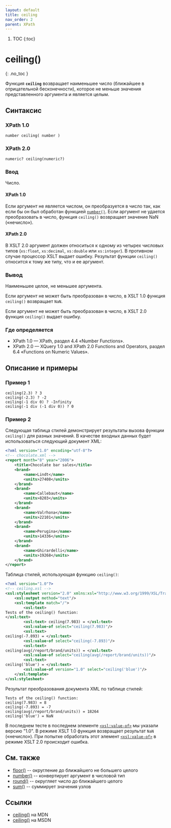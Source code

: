 ```yaml
---
layout: default
title: ceiling
nav_order: 2
parent: XPath
---
```


<!-- prettier-ignore-start -->
1. TOC
{:toc}

# ceiling()
{: .no_toc }
<!-- prettier-ignore-end -->

Функция **`ceiling`** возвращает наименьшее число (ближайшее в отрицательной бесконечности), которое не меньше значения представленного аргумента и является целым.

## Синтаксис

### XPath 1.0

```
number ceiling( number )
```

### XPath 2.0

```
numeric? ceiling(numeric?)
```

### Ввод

Число.

#### XPath 1.0

Если аргумент не является числом, он преобразуется в число так, как если бы он был обработан функцией [`number()`](/xpath/number/). Если аргумент не удается преобразовать в число, функция `ceiling()` возвращает значение NaN («нечисло»).

#### XPath 2.0

В XSLT 2.0 аргумент должен относиться к одному из четырех числовых типов (`xs:float`, `xs:decimal`, `xs:double` или `xs:integer`). В противном случае процессор XSLT выдает ошибку. Результат функции `ceiling()` относится к тому же типу, что и ее аргумент.

### Вывод

Наименьшее целое, не меньшее аргумента.

Если аргумент не может быть преобразован в число, в XSLT 1.0 функция `ceiling()` возвращает `NaN`.

Если аргумент не может быть преобразован в число, в XSLT 2.0 функция `ceiling()` выдает ошибку.

### Где определяется

- XPath 1.0 — XPath, раздел 4.4 «Number Functions».
- XPath 2.0 — XQuery 1.0 and XPath 2.0 Functions and Operators, раздел 6.4 «Functions on Numeric Values».

## Описание и примеры

### Пример 1

```
ceiling(2.3) ? 3
ceiling(-2.3) ? -2
ceiling(-1 div 0) ? -Infinity
ceiling(-1 div (-1 div 0)) ? 0
```

### Пример 2

Следующая таблица стилей демонстрирует результаты вызова функции `ceiling()` для разных значений. В качестве входных данных будет использоваться следующий документ XML:

```xml
<?xml version="1.0" encoding="utf-8"?>
<!-- chocolate.xml -->
<report month="8" year="2006">
	<title>Chocolate bar sales</title>
	<brand>
		<name>Lindt</name>
		<units>27408</units>
	</brand>
	<brand>
		<name>Callebaut</name>
		<units>8203</units>
	</brand>
	<brand>
		<name>Valrhona</name>
		<units>22101</units>
	</brand>
	<brand>
		<name>Perugina</name>
		<units>14336</units>
	</brand>
	<brand>
		<name>Ghirardelli</name>
		<units>19268</units>
	</brand>
</report>
```

Таблица стилей, использующая функцию `ceiling()`:

```xml
<?xml version="1.0"?>
<!-- ceiling.xsl -->
<xsl:stylesheet version="2.0" xmlns:xsl="http://www.w3.org/1999/XSL/Transform">
	<xsl:output method="text"/>
	<xsl:template match="/">
		<xsl:text>
Tests of the ceiling() function:
</xsl:text>
		<xsl:text> ceiling(7.983) = </xsl:text>
		<xsl:value-of select="ceiling(7.983)"/>
		<xsl:text>
ceiling(-7.893) = </xsl:text>
		<xsl:value-of select="ceiling(-7.893)"/>
		<xsl:text>
ceiling(avg(/report/brand/units)) = </xsl:text>
		<xsl:value-of select="ceiling(avg(/report/brand/units))"/>
		<xsl:text>
ceiling('blue') = </xsl:text>
		<xsl:value-of version="1.0" select="ceiling('blue')"/>
	</xsl:template>
</xsl:stylesheet>
```

Результат преобразования документа XML по таблице стилей:

```
Tests of the ceiling() function:
ceiling(7.983) = 8
ceiling(-7.893) = -7
ceiling(avg(/report/brand/units)) = 18264
ceiling('blue') = NaN
```

В последнем тесте в последнем элементе [`<xsl:value-of>`](/xslt/xsl-value-of/) мы указали версию "1.0". В режиме XSLT 1.0 функция возвращает результат `NaN` («нечисло»). При попытке обработать этот элемент [`<xsl:value-of>`](/xslt/xsl-value-of/) в режиме XSLT 2.0 происходит ошибка.

## См. также

- [floor()](/xpath/floor/) -- округление до ближайшего не большего целого
- [number()](/xpath/number/) -- конвертирует аргумент в числовой тип
- [round()](/xpath/round/) -- округляет число до ближайшего целого
- [sum()](/xpath/sum/) -- суммирует значения узлов

## Ссылки

- [ceiling()](https://docs.microsoft.com/en-us/previous-versions/dotnet/netframework-4.0/ms256087%28v%3dvs.100%29) на MDN
- [ceiling()](https://developer.mozilla.org/en/XPath/Functions/ceiling) на MSDN
